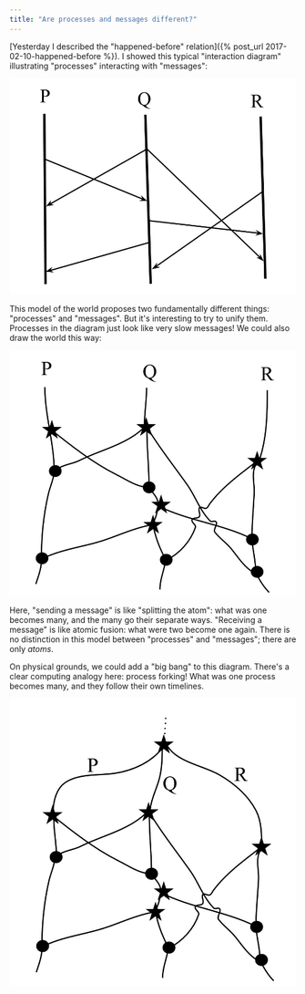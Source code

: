 ```yaml
---
title: "Are processes and messages different?"
---
```


[Yesterday I described the "happened-before" relation]({% post_url 2017-02-10-happened-before %}). I showed this typical "interaction diagram" illustrating "processes" interacting with "messages":

![message-passing processes](/assets/2017-02-10-happened-before/message-passing-processes.png)

This model of the world proposes two fundamentally different things: "processes" and "messages". But it's interesting to try to unify them. Processes in the diagram just look like very slow messages! We could also draw the world this way:

![processes and messages](/assets/2017-02-11-are-processes-and-messages-different/processes-and-messages.png)

Here, "sending a message" is like "splitting the atom": what was one becomes many, and the many go their separate ways. "Receiving a message" is like atomic fusion: what were two become one again. There is no distinction in this model between "processes" and "messages"; there are only _atoms_.

On physical grounds, we could add a "big bang" to this diagram. There's a clear computing analogy here: process forking! What was one process becomes many, and they follow their own timelines.

![processes and messages with big bang](/assets/2017-02-11-are-processes-and-messages-different/big-bang.png)
